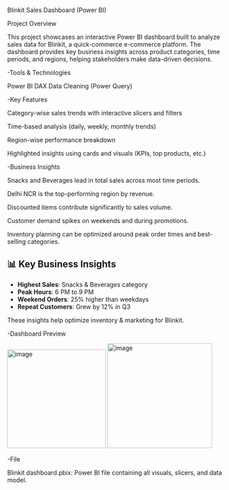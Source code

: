Blinkit Sales Dashboard (Power BI)

Project Overview

This project showcases an interactive Power BI dashboard built to analyze sales data for Blinkit, a quick-commerce e-commerce platform. The dashboard provides key business insights across product categories, time periods, and regions, helping stakeholders make data-driven decisions.

-Tools & Technologies

Power BI
DAX
Data Cleaning (Power Query)

-Key Features

Category-wise sales trends with interactive slicers and filters

Time-based analysis (daily, weekly, monthly trends)

Region-wise performance breakdown

Highlighted insights using cards and visuals (KPIs, top products, etc.)

-Business Insights

Snacks and Beverages lead in total sales across most time periods.

Delhi NCR is the top-performing region by revenue.

Discounted items contribute significantly to sales volume.

Customer demand spikes on weekends and during promotions.

Inventory planning can be optimized around peak order times and best-selling categories.

## 📊 Key Business Insights
- **Highest Sales**: Snacks & Beverages category
- **Peak Hours**: 6 PM to 9 PM
- **Weekend Orders**: 25% higher than weekdays
- **Repeat Customers**: Grew by 12% in Q3

These insights help optimize inventory & marketing for Blinkit.


-Dashboard Preview

<img width="227" alt="image" src="https://github.com/user-attachments/assets/365b0fcf-e46f-448d-b746-e4f3897e6155" />
<img width="241" alt="image" src="https://github.com/user-attachments/assets/af53863e-853a-4ae2-bb17-9d1aac00a084" />

-File

Blinkit dashboard.pbix: Power BI file containing all visuals, slicers, and data model.
